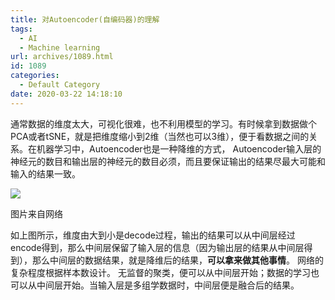 ```yaml
---
title: 对Autoencoder(自编码器)的理解
tags:
  - AI
  - Machine learning
url: archives/1089.html
id: 1089
categories:
  - Default Category
date: 2020-03-22 14:18:10
---
```


通常数据的维度太大，可视化很难，也不利用模型的学习。有时候拿到数据做个PCA或者tSNE，就是把维度缩小到2维（当然也可以3维），便于看数据之间的关系。在机器学习中，Autoencoder也是一种降维的方式， Autoencoder输入层的神经元的数目和输出层的神经元的数目必须，而且要保证输出的结果尽最大可能和输入的结果一致。

![](/wp/f4w/2020/2020-03-30-Autoencoder.png)

图片来自网络

如上图所示，维度由大到小是decode过程，输出的结果可以从中间层经过encode得到，那么中间层保留了输入层的信息（因为输出层的结果从中间层得到），那么中间层的数据结果，就是降维后的结果，**可以拿来做其他事情**。 网络的复杂程度根据样本数设计。 无监督的聚类，便可以从中间层开始；数据的学习也可以从中间层开始。当输入层是多组学数据时，中间层便是融合后的结果。